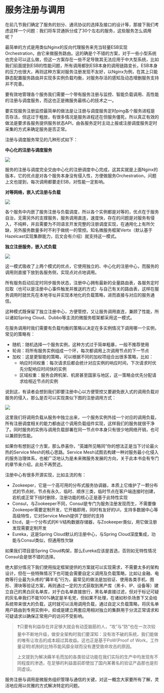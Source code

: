 # 服务注册与调用

在前几节我们确定了服务的划分、通讯协议的选择及接口的设计等，那接下我们考虑这样一个问题：我们将车贷通拆分成了30个左右的服务，这些服务怎么调用呢？

最简单的方式是用类似Nginx的反向代理服务来充当轻量ESB实现Orchestration，由它来做服务路由。这的确是个不错的方案，对于一些小型系统也完全可以这么做，但这一方案存在一些不足导致其无法应用于中大型系统，比如我们前面提到ESB的性能问题，所有调用都到ESB本身的调用链路变长，ESB本身的压力也很大，再则这种方案对服务注册发现不友好，以Nginx为例，在其上只能静态配置服务路由并实现多实例负载均衡，对服务存活的感知及动态增删服务支持并不完善。

要有效地管理各个服务我们需要一个带有服务注册与监控、智能负载调用、高性能的注册与调度服务，而这也正是微服务最核心的技术之一。

要实现服务注册监控最简单的做法是让注册与调度服务定时ping各个服务进程是否存活，但这过于粗放，有很多情况是服务进程还在但服务僵死，所以真正有效的做法是要求各服务提供服务状态API，由各服务定时主动上报或注册调度服务定时采集的方式来确定服务是否正常。

注册与调度服务常见的几种形式如下：

**中心化的注册与调度服务**

![](https://raw.githubusercontent.com/gudaoxuri/Microservices-Architecture/master/resources/images/ms-services-register1.png?sanitize=true)

服务的注册与调度完全交由中心化的注册调度中心完成，这其实就是上面Nginx的版本，它的优点是对各个服务本身没有侵入性，方便做服务Orchestration，问题上文也提到，每次调用都要走ESB，对性能一定影响。

**对等网络，嵌入式注册与负载**

![](https://raw.githubusercontent.com/gudaoxuri/Microservices-Architecture/master/resources/images/ms-services-register2.png?sanitize=true)

各个服务中内嵌了服务注册与负载调度，所以各个实例都是对等的，优点在于服务自治，无需另外的支撑服务，服务调用直连，速度快，存在的问题是对服务有侵入，不纯粹，并且需要为不同语言开发完整的注册调度实现，在通用化上有所欠缺，另外服务数量多时不利于做统一的管控。知名微服务框架Vertx（默认基于Hazelcast实现集群能力，后文会有介绍）就支持这一模式。

**独立注册服务，嵌入式负载**

![](https://raw.githubusercontent.com/gudaoxuri/Microservices-Architecture/master/resources/images/ms-services-register3.png?sanitize=true)

这一模式吸收了上两个模式的优点，它使用独立的、中心化的注册中心，而服务的调用则直接下放到各服务侧，实现点对点地调用。

所有服务启动后定时同步服务状态，注册中心拥有最新的全量路由表，各服务定时拉取（也可以是注册中心事件触发并推送的方式）与自己有关的路由表，这样在服务调用时就优先在本地寻址并实现本地化的负载策略，进而直接与对应的服务通信。

这种模式既保留了独立注册中心，方便管控，又让服务调用直连，兼顾了性能，所以诸如Spring Cloud、Dubbo等主流的微服务框架都采用这一模式。

在服务调用时我们需要有负载均衡的策略以决定在多实例情况下调用哪一个实例，常见的策略有：

* 随机：随机选择一个服务实例，这种方式过于简单粗暴，一般不推荐使用
* 轮询：将所有服务实例组成一个环，每次都调用上次调用节点的下一节点
* 加权：这是更智能的策略，可以根据不同的加权项组合出很多策略，比如：
  * 响应时间权重：每次请求后都会统计对应实例的响应时间，下次请求时优先分配响应时间快的实例
  * 区域权重：服务会跨机架、机房甚至国家与地区，这一策略会优先分配请求给相近节点的实例

说到这，有读者会想到我们即要注册中心以方便管控又要避免嵌入式的调用负载对服务的侵入，那么是否可以实现类似下图的注册调用方式：

![](https://raw.githubusercontent.com/gudaoxuri/Microservices-Architecture/master/resources/images/ms-services-register4.png?sanitize=true)

这里我们将调用负载从服务中独立出来，一个服务实例外挂一个对应的调用负载，所有注册调度相关的能力都由这个调用负载组件实现，这样我们的服务就很干净了。同时服务的实例与调用负载部署在同一节点中本身只有很少地网络开销，也可以兼顾到性能。

如果你有想到这个方案，那么恭喜你，“英雄所见略同”你的想法正是当下讨论最火热的Service Mesh的核心思路。Service Mesh试图去构建一种对服务最小化侵入的服务治理体系，也被广泛地认为是未来微服务发展的方向，关于此本书会有专门的章节来介绍，此处不再赘述。

注册中心有很多开源实现，比如主流的有：

* Zookeeper，它是一个高可用的分布式服务协调器，本质上它维护了一颗分布式的节点树，节点有永久、临时、顺序三类，临时节点在客户端连接时创建，宕机或正常下线时删除，注册功能的核心正是基于此特性实现
* Consul，与Zookeeper不同，Consul是专门为服务注册发现而生，不需要像Zookeeper需要定制开发，它开箱即用，同时有友好的UI，支持多数据中心等高级特性，它对Service Mesh提供了很好的支持
* Etcd，是一个分布式的K-V结构数据存储器，与Zookeeper类似，用它做注册发现需要定制开发
* Eureka，这是Spring Cloud默认的注册中心，与Spring Cloud深度集成，功能与Consul类似，但通用性欠缺

如果我们项目是Spring Cloud构架，那么Eureka应该是首选，否则如无特性情况Consul会是很不错的选择。

绝大部分情况下我们使用指定框架提供的方案就可以实现需求，不需要太多的架构设计，但在一些特殊情况下也可能会需要自定义调用及负载策略，比如让金融、电商等行业最为头疼的“薅羊毛”行为，最常见的做法是加验证、使用各类手机、图形、滑块等验证方案，再则通过一定的方式获取到黑产库（黑卡、IP、设备等）建立自己的黑白灰名单库，对于白名单直接放行，黑名单直接过滤，但对于标记可疑的灰名单我们不能100%确定是羊毛党，但如果不处理，在诸如秒杀场景下又会给系统带来很大的负载，这时就可以活用调用负载，通过自定义负载策略，将灰名单用户路由到专用实例中，抑或是建立两套应用相对独立的集群用于分流正常请求和可疑请求以确保正常用户的访问不受影响。

>❓只要有利益存在并足够大就会有动歪脑筋的人，“攻”与“防”也在一次次较量中不断地升级，做安全架构时我们要深知：没有攻不破的系统，我们能做的唯有让攻击的成本超过其收益。这也正是基于PoW(Proof of Work，工作量证明)机制的比特币能风靡全球而没有遭受致命攻击的原因。
>
>上文提到为解决薅羊毛而加的各类验证功能在我们实际的生产中均发现有不同程度的渗透，在足够的利益面前即使加了国内某著名的验证产品那也是形同虚设。

服务注册与调用是微服务组织管理与通信的关键，对这一概念大家要所有了解，灵活地应用以优雅的方式解决特定的问题。










